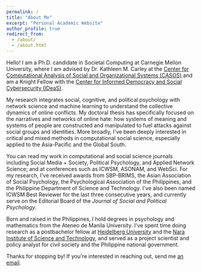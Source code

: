 ```yaml
---
permalink: /
title: "About Me"
excerpt: "Personal Academic Website"
author_profile: true
redirect_from: 
  - /about/
  - /about.html
---
```


Hello! I am a Ph.D. candidate in Societal Computing at Carnegie Mellon University, where I am advised by Dr. Kathleen M. Carley at the <a href = "https://www.cmu.edu/casos-center" target = "_blank">Center for Computational Analysis of Social and Organizational Systems (CASOS)</a> and am a Knight Fellow with the <a href = "https://www.cmu.edu/ideas-social-cybersecurity/index.html" target = "_blank">Center for Informed Democracy and Social Cybersecurity (IDeaS)</a>.

My research integrates social, cognitive, and political psychology with network science and machine learning to understand the collective dynamics of online conflicts. My doctoral thesis has specifically focused on the narratives and networks of online hate: how systems of meaning and systems of people are constructed and manipulated to fuel attacks against social groups and identities. More broadly, I've been deeply interested in critical and mixed methods in computational social science, especially applied to the Asia-Pacific and the Global South. 

You can read my work in computational and social science journals including Social Media + Society, Political Psychology, and Applied Network Science; and at conferences such as ICWSM, ASONAM, and WebSci. For my research, I've received awards from SBP-BRIMS, the Asian Association of Social Psychology, the Psychological Association of the Philippines, and the Philippine Department of Science and Technology. I've also been named ICWSM Best Reviewer for the last three consecutive years, and currently serve on the Editorial Board of the <i>Journal of Social and Political Psychology</i>.

Born and raised in the Philippines, I hold degrees in psychology and mathematics from the Ateneo de Manila University. I've spent time doing research as a postbachelor fellow at <a href = "https://www.cl.uni-heidelberg.de/statnlpgroup/members/" target = "_blank">Heidelberg University</a> and the <a href = "https://isw3.naist.jp/Research/cs-ubi-en.html" target = "_blank">Nara Institute of Science and Technology</a>, and served as a project scientist and policy analyst for civil society and the Philippine national government. 

Thanks for stopping by! If you're interested in reaching out, send me <a href = "mailto:juyheng@cs.cmu.edu" target = "_blank">an email</a>.

